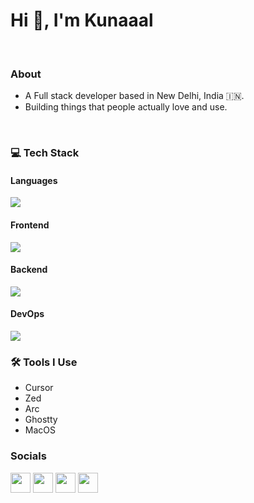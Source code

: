 # Hi 👋, I'm Kunaaal

<br/>

### About

- A Full stack developer based in New Delhi, India 🇮🇳.
- Building things that people actually love and use.

<br />

### 💻 Tech Stack

#### Languages

<p align="left">
  <a href="https://skillicons.dev">
    <img src="https://skillicons.dev/icons?i=js,ts,css,python,html" />
  </a>
</p>

#### Frontend

<p align="left">
  <a href="https://skillicons.dev">
    <img src="https://skillicons.dev/icons?i=html,css,js,ts,react,nextjs,svelte,astro,vite" />
  </a>
</p>

#### Backend

<p align="left">
  <a href="https://skillicons.dev">
    <img src="https://skillicons.dev/icons?i=nodejs,nestjs,express,fastapi" />
  </a>
</p>

#### DevOps

<p align="left">
  <a href="https://skillicons.dev">
    <img src="https://skillicons.dev/icons?i=postgres,mongodb,supabase,gcp,vercel,aws,cloudflare" />
  </a>
</p>

### 🛠️ Tools I Use

- Cursor
- Zed
- Arc
- Ghostty
- MacOS

### Socials

<p align="left"> <a href="https://www.github.com/kunaaal13" target="_blank" rel="noreferrer"><img src="https://raw.githubusercontent.com/danielcranney/readme-generator/main/public/icons/socials/github.svg" width="32" height="32" /></a> <a href="https://kunaaal13.hashnode.dev" target="_blank" rel="noreferrer"><img src="https://raw.githubusercontent.com/danielcranney/readme-generator/main/public/icons/socials/hashnode.svg" width="32" height="32" /></a> <a href="https://www.linkedin.com/in/kunalyadav1308" target="_blank" rel="noreferrer"><img src="https://raw.githubusercontent.com/danielcranney/readme-generator/main/public/icons/socials/linkedin.svg" width="32" height="32" /></a> <a href="https://www.twitter.com/kunaaal13" target="_blank" rel="noreferrer"><img src="https://raw.githubusercontent.com/danielcranney/readme-generator/main/public/icons/socials/twitter.svg" width="32" height="32" /></a></p>
